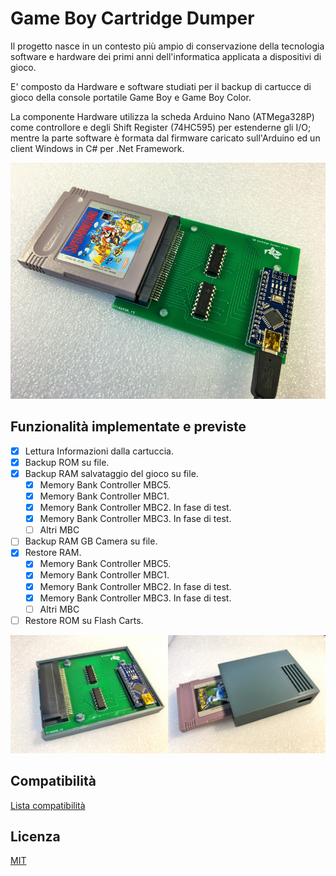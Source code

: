 ﻿# Game Boy Cartridge Dumper

Il progetto nasce in un contesto più ampio di conservazione della tecnologia software e hardware dei primi anni dell'informatica applicata a dispositivi di gioco.

E' composto da Hardware e software studiati per il backup di cartucce di gioco della console portatile Game Boy e Game Boy Color.

La componente Hardware utilizza la scheda Arduino Nano (ATMega328P) come controllore e degli Shift Register (74HC595) per estenderne gli I/O; mentre la parte software è formata dal firmware caricato sull'Arduino ed un client Windows in C# per .Net Framework.


![alt text](https://github.com/DrVector-000/GB-Cartridge-Dumper/blob/main/Images/GB%20Cartridge%20Dumper%20001.JPG?raw=true)

## Funzionalità implementate e previste
- [x] Lettura Informazioni dalla cartuccia.
- [x] Backup ROM su file.
- [x] Backup RAM salvataggio del gioco su file.
	- [x] Memory Bank Controller MBC5.
	- [x] Memory Bank Controller MBC1.
	- [x] Memory Bank Controller MBC2. In fase di test.
	- [x] Memory Bank Controller MBC3. In fase di test.
	- [ ] Altri MBC
- [ ] Backup RAM GB Camera su file.
- [X] Restore RAM.
	- [x] Memory Bank Controller MBC5.
	- [x] Memory Bank Controller MBC1.
	- [x] Memory Bank Controller MBC2. In fase di test.
	- [x] Memory Bank Controller MBC3. In fase di test.
	- [ ] Altri MBC
- [ ] Restore ROM su Flash Carts.

![alt text](https://github.com/DrVector-000/GB-Cartridge-Dumper/blob/main/Images/GB%20Cartridge%20Dumper%20002.jpg?raw=true)

## Compatibilità
[Lista compatibilità](https://github.com/DrVector-000/GB-Cartridge-Dumper/blob/main/Docs/Compatibility%20List.txt)

## Licenza
[MIT](https://github.com/DrVector-000/GB-Cartridge-Dumper/blob/main/LICENSE.txt)
